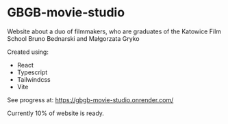 # GBGB-movie-studio
Website about a duo of filmmakers, who are graduates of the Katowice Film School Bruno Bednarski and Małgorzata Gryko   

Created using: 
- React
- Typescript
- Tailwindcss
- Vite

See progress at:
https://gbgb-movie-studio.onrender.com/

Currently 10% of website is ready.
